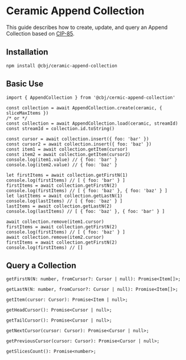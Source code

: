 # Ceramic Append Collection

This guide describes how to create, update, and query an Append Collection based on [CIP-85](https://github.com/ceramicnetwork/CIP/blob/main/CIPs/CIP-85/CIP-85.md).

## Installation

	npm install @cbj/ceramic-append-collection

## Basic Use

	import { AppendCollection } from '@cbj/cermic-append-collection'

	const collection = await AppendCollection.create(ceramic, { sliceMaxItems })
	/* or */
	const collection = await AppendCollection.load(ceramic, streamId)
	const streamId = collection.id.toString()
	
	const cursor = await collection.insert({ foo: 'bar' })
	const cursor2 = await collection.insert({ foo: 'baz' })
	const item1 = await collection.getItem(cursor)
	const item2 = await collection.getItem(cursor2)
	console.log(item1.value) // { foo: 'bar' }
	console.log(item2.value) // { foo: 'baz' }
		
	let firstItems = await collection.getFirstN(1) 
	console.log(firstItems) // [ { foo: 'bar' } ]
	firstItems = await collection.getFirstN(2)
	console.log(firstItems) // [ { foo: 'baz' }, { foo: 'baz' } ]
	let lastItems = await collection.getLastN(1) 
	console.log(lastItems) // [ { foo: 'baz' } ]
	lastItems = await collection.getLastN(2)
	console.log(lastItems) // [ { foo: 'baz' }, { foo: 'bar' } ]
	
	await collection.remove(item1.cursor)
	firstItems = await collection.getFirstN(2)
	console.log(firstItems) // [ { foo: 'baz' } ]
	await collection.remove(item2.cursor)
	firstItems = await collection.getFirstN(2)
	console.log(firstItems) // []
	

## Query a Collection

	getFirstN(N: number, fromCursor?: Cursor | null): Promise<Item[]>;

	getLastN(N: number, fromCursor?: Cursor | null): Promise<Item[]>;

	getItem(cursor: Cursor): Promise<Item | null>;

	getHeadCursor(): Promise<Cursor | null>;

	getTailCursor(): Promise<Cursor | null>;

	getNextCursor(cursor: Cursor): Promise<Cursor | null>;

	getPreviousCursor(cursor: Cursor): Promise<Cursor | null>;

	getSlicesCount(): Promise<number>;
